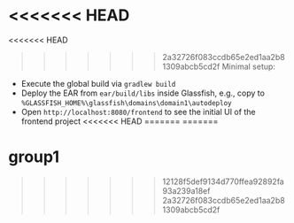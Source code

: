 <<<<<<< HEAD
=======
<<<<<<< HEAD
>>>>>>> 2a32726f083ccdb65e2ed1aa2b81309abcb5cd2f
Minimal setup:

- Execute the global build via `gradlew build`
- Deploy the EAR from `ear/build/libs` inside Glassfish, e.g., copy to `%GLASSFISH_HOME%\glassfish\domains\domain1\autodeploy`
- Open `http://localhost:8080/frontend` to see the initial UI of the frontend project
<<<<<<< HEAD
=======
=======
# group1

>>>>>>> 12128f5def9134d770ffea92892fa93a239a18ef
>>>>>>> 2a32726f083ccdb65e2ed1aa2b81309abcb5cd2f
